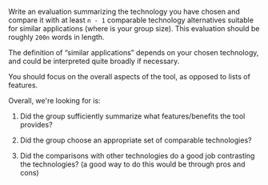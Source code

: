 Write an evaluation summarizing the technology you have chosen and compare it with at least `n - 1` comparable technology alternatives suitable for similar applications (where is your group size). This evaluation should be roughly `200n` words in length.

The definition of “similar applications” depends on your chosen technology, and could be interpreted quite broadly if necessary.

You should focus on the overall aspects of the tool, as opposed to lists of features.

Overall, we're looking for is:

1. Did the group sufficiently summarize what features/benefits the tool provides?

2. Did the group choose an appropriate set of comparable technologies?

3. Did the comparisons with other technologies do a good job contrasting the technologies? (a good way to do this would be through pros and cons)
